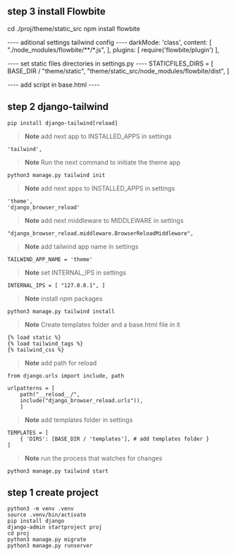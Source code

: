 

## step 3  install Flowbite 

cd ./proj/theme/static_src npm install flowbite

---- aditional settings tailwind config ---- darkMode: 'class', content: [ "./node_modules/flowbite/**/*.js", ], plugins: [ require('flowbite/plugin') ],

---- set static files directories in settings.py ---- STATICFILES_DIRS = [ BASE_DIR / "theme/static", "theme/static_src/node_modules/flowbite/dist", ]

---- add script in base.html ----

<script src="{% static 'flowbite.min.js' %}"></script>

## step 2 django-tailwind
```
pip install django-tailwind[reload]
```
> **Note** add next app to INSTALLED_APPS in settings
```
'tailwind',
```
> **Note** Run the next command to initiate the theme app 
```
python3 manage.py tailwind init
```
> **Note** add next apps to INSTALLED_APPS in settings
```
'theme',
'django_browser_reload'
```
> **Note** add next middleware to MIDDLEWARE in settings
``` 
"django_browser_reload.middleware.BrowserReloadMiddleware",
```
> **Note** add tailwind app name in settings
```
TAILWIND_APP_NAME = 'theme'
```
> **Note**  set INTERNAL_IPS in settings 
```
INTERNAL_IPS = [ "127.0.0.1", ]
```
> **Note** install npm packages
```
python3 manage.py tailwind install
```
> **Note** Create templates folder and a base.html file in it 
```
{% load static %} 
{% load tailwind_tags %} 
{% tailwind_css %}
```
> **Note** add path for reload 
```
from django.urls import include, path 

urlpatterns = [ 
	path("__reload__/", 
	include("django_browser_reload.urls")), 
	]
```

> **Note** add templates folder in settings 
```
TEMPLATES = [ 
	{ 'DIRS': [BASE_DIR / 'templates'], # add templates folder } 
]
```
> **Note** run the process that watches for changes
```
python3 manage.py tailwind start
```
## step 1 create project
```
python3 -m venv .venv 
source .venv/bin/activate 
pip install django 
django-admin startproject proj 
cd proj 
python3 manage.py migrate 
python3 manage.py runserver
```